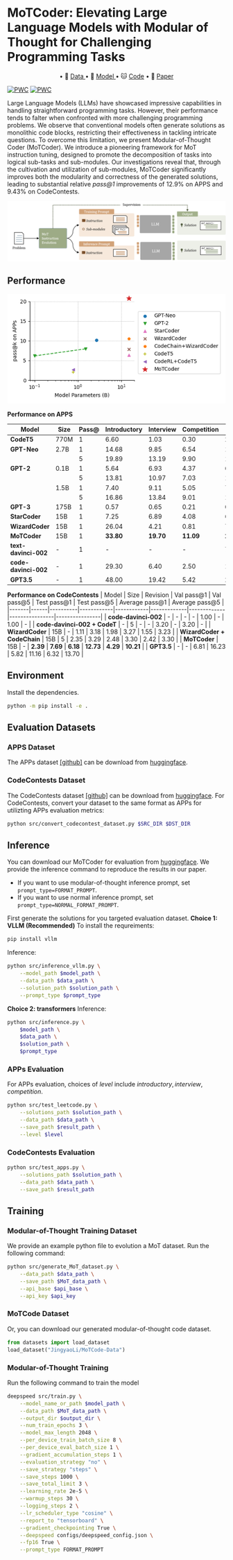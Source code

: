 # MoTCoder: Elevating Large Language Models with Modular of Thought for Challenging Programming Tasks

<p align="center">
• 🤗 <a href="https://huggingface.co/datasets/JingyaoLi/MoTCode-Data" target="_blank">Data </a> • 🤗 <a href="https://huggingface.co/JingyaoLi/MoTCoder-15B-v1.0" target="_blank">Model </a> • 🐱 <a href="https://github.com/dvlab-research/MoTCoder" target="_blank">Code</a> • 📃 <a href="https://arxiv.org/abs/2312.15960" target="_blank">Paper</a> <br>
</p>

[![PWC](https://img.shields.io/endpoint?url=https%3A%2F%2Fpaperswithcode.com%2Fbadge%2Fmotcoder-elevating-large-language-models-with%2Fcode-generation-on-apps%3Fmetric%3DIntroductory%2520Pass%25401)](https://paperswithcode.com/sota/code-generation-on-apps?metric=Introductory%20Pass%401/motcoder-elevating-large-language-models-with) 
[![PWC](https://img.shields.io/endpoint?url=https%3A%2F%2Fpaperswithcode.com%2Fbadge%2Fmotcoder-elevating-large-language-models-with%2Fcode-generation-on-codecontests%3Fmetric%3DTest%2520Set%2520pass%25401)](https://paperswithcode.com/sota/code-generation-on-codecontests?metric=Test%20Set%20pass%401)

Large Language Models (LLMs) have showcased impressive capabilities in handling straightforward programming tasks. However, their performance tends to falter when confronted with more challenging programming problems. We observe that conventional models often generate solutions as monolithic code blocks, restricting their effectiveness in tackling intricate questions. To overcome this limitation, we present Modular-of-Thought Coder (MoTCoder). We introduce a pioneering framework for MoT instruction tuning, designed to promote the decomposition of tasks into logical sub-tasks and sub-modules. 
Our investigations reveal that, through the cultivation and utilization of sub-modules, MoTCoder significantly improves both the modularity and correctness of the generated solutions, leading to substantial relative *pass@1* improvements of 12.9% on APPS and 9.43% on CodeContests.

![MoTCoder Framework](./imgs/framework.png)

## Performance

![Performance on APPS](./imgs/impression.png)



**Performance on APPS**

| Model      | Size  | Pass@ | Introductory | Interview | Competition | All   |
|------------|-------|-------|--------------|-----------|-------------|-------|
| **CodeT5**     | 770M  | 1     | 6.60         | 1.03      | 0.30        | 2.00  |
| **GPT-Neo**    | 2.7B  | 1     | 14.68        | 9.85      | 6.54        | 10.15 |
|            |       | 5     | 19.89        | 13.19     | 9.90        | 13.87 |
| **GPT-2**      | 0.1B  | 1     | 5.64         | 6.93      | 4.37        | 6.16  |
|            |       | 5     | 13.81        | 10.97     | 7.03        | 10.75 |
|            | 1.5B  | 1     | 7.40         | 9.11      | 5.05        | 7.96  |
|            |       | 5     | 16.86        | 13.84     | 9.01        | 13.48 |
| **GPT-3**      | 175B  | 1     | 0.57         | 0.65      | 0.21        | 0.55  |
| **StarCoder**  | 15B   | 1     | 7.25         | 6.89      | 4.08        | 6.40  |
| **WizardCoder**| 15B   | 1     | 26.04        | 4.21      | 0.81        | 7.90  |
| **MoTCoder**               | 15B  | 1     | **33.80**        | **19.70**     | **11.09**       | **20.80** |
| **text-davinci-002** | - | 1 | -            | -         | -           | 7.48  |
| **code-davinci-002** | - | 1 | 29.30        | 6.40      | 2.50        | 10.20 |
| **GPT3.5**     | -     | 1     | 48.00     | 19.42     | 5.42        | 22.33 |


**Performance on CodeContests**
| Model | Size | Revision | Val pass@1 | Val pass@5 | Test pass@1 | Test pass@5 | Average pass@1 | Average pass@5 |
|-------|------|----------|------------|------------|-------------|-------------|----------------|----------------|
| **code-davinci-002** | - | - | - | - | 1.00 | - | 1.00 | - |
| **code-davinci-002 + CodeT** | - | 5 | - | - | 3.20 | - | 3.20 | - |
| **WizardCoder** | 15B | - | 1.11 | 3.18 | 1.98 | 3.27 | 1.55 | 3.23 |
| **WizardCoder + CodeChain** | 15B | 5 | 2.35 | 3.29 | 2.48 | 3.30 | 2.42 | 3.30 |
| **MoTCoder** | 15B | - | **2.39** | **7.69** | **6.18** | **12.73** | **4.29** | **10.21** |
| **GPT3.5** | - | - | 6.81 | 16.23 | 5.82 | 11.16 | 6.32 | 13.70 |

## Environment
Install the dependencies.
```bash
python -m pip install -e .
```

## Evaluation Datasets
### APPS Dataset
The APPs dataset [[github]](https://github.com/hendrycks/apps) can be download from [huggingface](https://huggingface.co/datasets/codeparrot/apps).

### CodeContests Dataset
The CodeContests dataset [[github]](https://github.com/google-deepmind/code_contests) can be download from [huggingface](https://huggingface.co/datasets/deepmind/code_contests).
For CodeContests, convert your dataset to the same format as APPs for utilizting APPs evaluation metrics:
```bash
python src/convert_codecontest_dataset.py $SRC_DIR $DST_DIR
```

## Inference
You can download our MoTCoder for evaluation from [huggingface](https://huggingface.co/JingyaoLi/MoTCoder-15B-v1.0). We provide the inference command to reproduce the results in our paper.
- If you want to use modular-of-thought inference prompt, set `prompt_type=FORMAT_PROMPT`.
- If you want to use normal inference prompt, set `prompt_type=NORMAL_FORMAT_PROMPT`.

First generate the solutions for you targeted evaluation dataset.
**Choice 1: VLLM (Recommended)**
To install the requreiments:
```bash
pip install vllm
```

Inference:
```bash
python src/inference_vllm.py \
    --model_path $model_path \
    --data_path $data_path \
    --solution_path $solution_path \
    --prompt_type $prompt_type
```

**Choice 2: transformers**
Inference:
```bash
python src/inference.py \
    $model_path \
    $data_path \
    $solution_path \
    $prompt_type
```
### APPs Evaluation
For APPs evaluation, choices of $level$ include $introductory, interview, competition$.
```bash
python src/test_leetcode.py \
    --solutions_path $solution_path \
    --data_path $data_path \
    --save_path $result_path \
    --level $level
```

### CodeContests Evaluation
```bash
python src/test_apps.py \
    --solutions_path $solution_path \
    --data_path $data_path \
    --save_path $result_path
```

## Training
### Modular-of-Thought Training Dataset
We provide an example python file to evolution a MoT dataset. 
Run the following command:
```bash
python src/generate_MoT_dataset.py \
    --data_path $data_path \
    --save_path $MoT_data_path \
    --api_base $api_base \
    --api_key $api_key
```

### MoTCode Dataset
Or, you can download our generated modular-of-thought code dataset.
```python
from datasets import load_dataset
load_dataset("JingyaoLi/MoTCode-Data")
```

### Modular-of-Thought Training
Run the following command to train the model 
```bash 
deepspeed src/train.py \
    --model_name_or_path $model_path \
    --data_path $MoT_data_path \
    --output_dir $output_dir \
    --num_train_epochs 3 \
    --model_max_length 2048 \
    --per_device_train_batch_size 8 \
    --per_device_eval_batch_size 1 \
    --gradient_accumulation_steps 1 \
    --evaluation_strategy "no" \
    --save_strategy "steps" \
    --save_steps 1000 \
    --save_total_limit 3 \
    --learning_rate 2e-5 \
    --warmup_steps 30 \
    --logging_steps 2 \
    --lr_scheduler_type "cosine" \
    --report_to "tensorboard" \
    --gradient_checkpointing True \
    --deepspeed configs/deepspeed_config.json \
    --fp16 True \
    --prompt_type FORMAT_PROMPT
```
